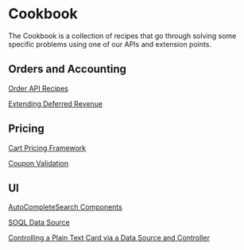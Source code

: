 # Cookbook

The Cookbook is a collection of recipes that go through solving some specific problems using
one of our APIs and extension points.

## Orders and Accounting
[Order API Recipes](/cookbook/recipes/order-api.md)

[Extending Deferred Revenue](/cookbook/recipes/deferred-revenue.md)

## Pricing
[Cart Pricing Framework](/cookbook/recipes/cart-pricing.md)

[Coupon Validation](/cookbook/recipes/coupon-validation.md.md)

## UI
[AutoCompleteSearch Components](/cookbook/recipes/auto-complete-search.md)

[SOQL Data Source](/cookbook/recipes/soql-data-source.md)

[Controlling a Plain Text Card via a Data Source and Controller](/cookbook/recipes/controlling-plain-text-card.md)
